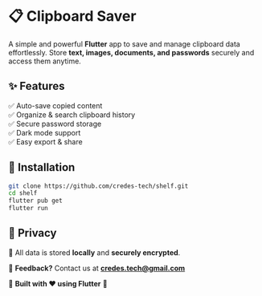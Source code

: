 # 📋 Clipboard Saver

A simple and powerful **Flutter** app to save and manage clipboard data effortlessly. Store **text, images, documents, and passwords** securely and access them anytime.

## ✨ Features
✅ Auto-save copied content  
✅ Organize & search clipboard history  
✅ Secure password storage  
✅ Dark mode support  
✅ Easy export & share

## 🚀 Installation
```bash
git clone https://github.com/credes-tech/shelf.git
cd shelf
flutter pub get
flutter run
```

## 🔐 Privacy
🔹 All data is stored **locally** and **securely encrypted**.

📧 **Feedback?** Contact us at **credes.tech@gmail.com**

🔹 **Built with ❤️ using Flutter** 🚀